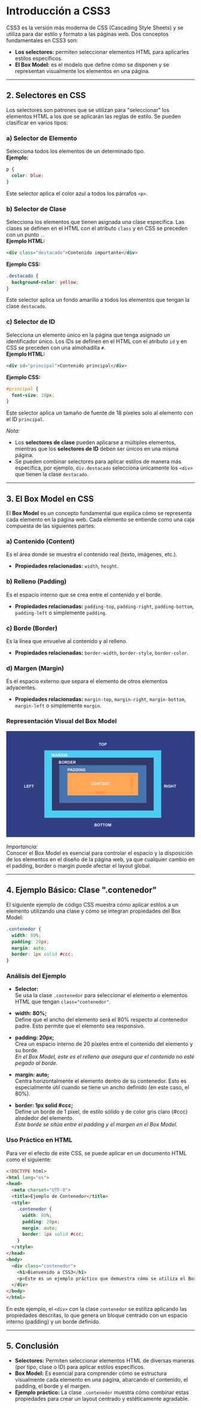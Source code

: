 # Introducción a CSS3

CSS3 es la versión más moderna de CSS (Cascading Style Sheets) y se utiliza para dar estilo y formato a las páginas web. Dos conceptos fundamentales en CSS3 son:

- **Los selectores:** permiten seleccionar elementos HTML para aplicarles estilos específicos.
- **El Box Model:** es el modelo que define cómo se disponen y se representan visualmente los elementos en una página.

---

## 2. Selectores en CSS

Los selectores son patrones que se utilizan para "seleccionar" los elementos HTML a los que se aplicarán las reglas de estilo. Se pueden clasificar en varios tipos:

### a) Selector de Elemento
Selecciona todos los elementos de un determinado tipo.  
**Ejemplo:**  
```css
p {
  color: blue;
}
```
Este selector aplica el color azul a todos los párrafos `<p>`.

### b) Selector de Clase
Selecciona los elementos que tienen asignada una clase específica. Las clases se definen en el HTML con el atributo `class` y en CSS se preceden con un punto `.`.  
**Ejemplo HTML:**  
```html
<div class="destacado">Contenido importante</div>
```
**Ejemplo CSS:**  
```css
.destacado {
  background-color: yellow;
}
```
Este selector aplica un fondo amarillo a todos los elementos que tengan la clase `destacado`.

### c) Selector de ID
Selecciona un elemento único en la página que tenga asignado un identificador único. Los IDs se definen en el HTML con el atributo `id` y en CSS se preceden con una almohadilla `#`.  
**Ejemplo HTML:**  
```html
<div id="principal">Contenido principal</div>
```
**Ejemplo CSS:**  
```css
#principal {
  font-size: 18px;
}
```
Este selector aplica un tamaño de fuente de 18 píxeles solo al elemento con el ID `principal`.

*Nota:*  
- Los **selectores de clase** pueden aplicarse a múltiples elementos, mientras que los **selectores de ID** deben ser únicos en una misma página.
- Se pueden combinar selectores para aplicar estilos de manera más específica, por ejemplo, `div.destacado` selecciona únicamente los `<div>` que tienen la clase `destacado`.

---

## 3. El Box Model en CSS

El **Box Model** es un concepto fundamental que explica cómo se representa cada elemento en la página web. Cada elemento se entiende como una caja compuesta de las siguientes partes:

### a) Contenido (Content)
Es el área donde se muestra el contenido real (texto, imágenes, etc.).  
- **Propiedades relacionadas:** `width`, `height`.

### b) Relleno (Padding)
Es el espacio interno que se crea entre el contenido y el borde.  
- **Propiedades relacionadas:** `padding-top`, `padding-right`, `padding-bottom`, `padding-left` o simplemente `padding`.

### c) Borde (Border)
Es la línea que envuelve al contenido y al relleno.  
- **Propiedades relacionadas:** `border-width`, `border-style`, `border-color`.

### d) Margen (Margin)
Es el espacio externo que separa el elemento de otros elementos adyacentes.  
- **Propiedades relacionadas:** `margin-top`, `margin-right`, `margin-bottom`, `margin-left` o simplemente `margin`.

### Representación Visual del Box Model

![boxModel](box_model.png)

*Importancia:*  
Conocer el Box Model es esencial para controlar el espacio y la disposición de los elementos en el diseño de la página web, ya que cualquier cambio en el padding, border o margin puede afectar el layout global.

---

## 4. Ejemplo Básico: Clase ".contenedor"

El siguiente ejemplo de código CSS muestra cómo aplicar estilos a un elemento utilizando una clase y cómo se integran propiedades del Box Model:

```css
.contenedor {
  width: 80%;
  padding: 20px;
  margin: auto;
  border: 1px solid #ccc;
}
```

### Análisis del Ejemplo

- **Selector:**  
  Se usa la clase `.contenedor` para seleccionar el elemento o elementos HTML que tengan `class="contenedor"`.

- **width: 80%;**  
  Define que el ancho del elemento será el 80% respecto al contenedor padre. Esto permite que el elemento sea responsivo.

- **padding: 20px;**  
  Crea un espacio interno de 20 píxeles entre el contenido del elemento y su borde.  
  *En el Box Model, este es el relleno que asegura que el contenido no esté pegado al borde.*

- **margin: auto;**  
  Centra horizontalmente el elemento dentro de su contenedor. Esto es especialmente útil cuando se tiene un ancho definido (en este caso, el 80%).

- **border: 1px solid #ccc;**  
  Define un borde de 1 píxel, de estilo sólido y de color gris claro (#ccc) alrededor del elemento.  
  *Este borde se sitúa entre el padding y el margen en el Box Model.*

### Uso Práctico en HTML

Para ver el efecto de este CSS, se puede aplicar en un documento HTML como el siguiente:

```html
<!DOCTYPE html>
<html lang="es">
<head>
  <meta charset="UTF-8">
  <title>Ejemplo de Contenedor</title>
  <style>
    .contenedor {
      width: 80%;
      padding: 20px;
      margin: auto;
      border: 1px solid #ccc;
    }
  </style>
</head>
<body>
  <div class="contenedor">
    <h1>Bienvenido a CSS3</h1>
    <p>Este es un ejemplo práctico que demuestra cómo se utiliza el Box Model y los selectores de CSS.</p>
  </div>
</body>
</html>
```

En este ejemplo, el `<div>` con la clase `contenedor` se estiliza aplicando las propiedades descritas, lo que genera un bloque centrado con un espacio interno (padding) y un borde definido.

---

## 5. Conclusión

- **Selectores:** Permiten seleccionar elementos HTML de diversas maneras (por tipo, clase o ID) para aplicar estilos específicos.
- **Box Model:** Es esencial para comprender cómo se estructura visualmente cada elemento en una página, abarcando el contenido, el padding, el borde y el margen.
- **Ejemplo práctico:** La clase `.contenedor` muestra cómo combinar estas propiedades para crear un layout centrado y estéticamente agradable.